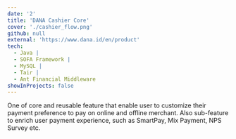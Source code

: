 ```yaml
---
date: '2'
title: 'DANA Cashier Core'
cover: './cashier_flow.png'
github: null
external: 'https://www.dana.id/en/product'
tech:
  - Java |
  - SOFA Framework |
  - MySQL |
  - Tair |
  - Ant Financial Middleware
showInProjects: false
---
```


One of core and reusable feature that enable user to customize their payment preference to pay on online and offline merchant. Also sub-feature to enrich user payment experience, such as SmartPay, Mix Payment, NPS Survey etc.

